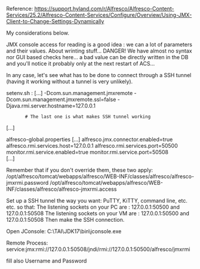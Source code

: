 Reference:
https://support.hyland.com/r/Alfresco/Alfresco-Content-Services/25.2/Alfresco-Content-Services/Configure/Overview/Using-JMX-Client-to-Change-Settings-Dynamically

My considerations below.

JMX console access for reading is a good idea : we can a lot of parameters and their values.
About wrinting stuff... DANGER!
We have almost no syntax nor GUI based checks here... a bad value can be directly written in the DB and you'll notice it probably only at the next restart of ACS...

In any case, let's see what has to be done to connect through a SSH tunnel (having it working without a tunnel is very unlikely).

setenv.sh :
[...]
           -Dcom.sun.management.jmxremote
           -Dcom.sun.management.jmxremote.ssl=false
           -Djava.rmi.server.hostname=127.0.0.1

           # The last one is what makes SSH tunnel working
[...]

alfresco-global.properties
[...]
           alfresco.jmx.connector.enabled=true
           alfresco.rmi.services.host=127.0.0.1
           alfresco.rmi.services.port=50500
           monitor.rmi.service.enabled=true
           monitor.rmi.service.port=50508        
[...]

Remember that if you don't override them,  these two apply:
/opt/alfresco/tomcat/webapps/alfresco/WEB-INF/classes/alfresco/alfresco-jmxrmi.password
/opt/alfresco/tomcat/webapps/alfresco/WEB-INF/classes/alfresco/alfresco-jmxrmi.access



Set up a SSH tunnel the way you want: PuTTY, KiTTY, command line, etc. etc. so that:
The listening sockets on your PC are : 127.0.0.1:50500 and 127.0.0.1:50508
The listening sockets on your VM are : 127.0.0.1:50500 and 127.0.0.1:50508
Then make the SSH connection.




Open JConsole:
C:\TAI\JDK17\bin\jconsole.exe

Remote Process:
service:jmx:rmi://127.0.0.1:50508/jndi/rmi://127.0.0.1:50500/alfresco/jmxrmi

fill also Username and Password


